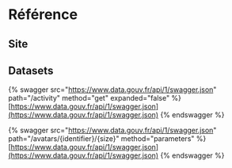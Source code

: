 # Référence

## Site







## Datasets

{% swagger src="https://www.data.gouv.fr/api/1/swagger.json" path="/activity" method="get" expanded="false" %}
[https://www.data.gouv.fr/api/1/swagger.json](https://www.data.gouv.fr/api/1/swagger.json)
{% endswagger %}









{% swagger src="https://www.data.gouv.fr/api/1/swagger.json" path="/avatars/{identifier}/{size}" method="parameters" %}
[https://www.data.gouv.fr/api/1/swagger.json](https://www.data.gouv.fr/api/1/swagger.json)
{% endswagger %}
